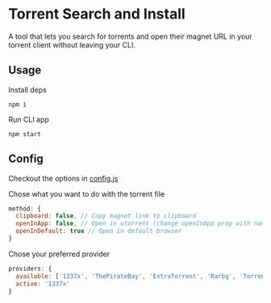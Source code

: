 # Torrent Search and Install

A tool that lets you search for torrents and open their magnet URL in your torrent client without leaving your CLI.

## Usage
Install deps

`npm i`

Run CLI app

`npm start`

## Config

Checkout the options in [config.js](./config.js)

Chose what you want to do with the torrent file
```javascript
method: {
  clipboard: false, // Copy magnet link to clipboard
  openInApp: false, // Open in utorrent (change openInApp prop with name of default app)
  openInDefault: true // Open in default browser
}
```

Chose your preferred provider
```javascript
providers: {
  available: ['1337x', 'ThePirateBay', 'ExtraTorrent', 'Rarbg', 'Torrent9', 'KickassTorrents', 'TorrentProject', 'Torrentz2'],
  active: '1337x'
}
```
